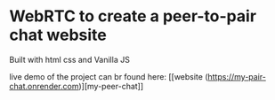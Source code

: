 # WebRTC to create a peer-to-pair chat website

Built with html css and Vanilla JS

live demo of the project can br found here:
[[website (https://my-pair-chat.onrender.com)][my-peer-chat]]
